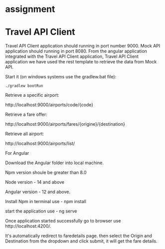 # assignment


Travel API Client
=================

Travel API Client application should running in port number 9000. Mock API application should running in port 8080. From the angular application integrated with the Travel API Client application, Travel API Client application we have used the rest template to retrieve the data from Mock API.

Start it (on windows systems use the gradlew.bat file):

`./gradlew bootRun`

Retrieve a specific airport:

http://localhost:9000/airports/code/{code}

Retrieve a fare offer:

http://localhost:9000/airports/fares/{origine}/{destination}

Retrieve all airport:

http://localhost:9000/airports/list/



For Angular 

Download the Angular folder into local machine.

Npm version shoule be greater than 8.0

Node version - 14 and above

Angular version - 12 and above.

Install Npm in terminal use - npm install

start the application use - ng serve

Once application started successfully go to browser use http://localhost:4200/.

It's automatically redirect to faredetails page. then select the Origin and Destination from the dropdown and click submit, it will get the fare details.
